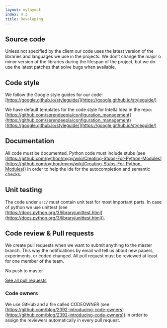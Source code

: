 ```yaml
---
layout: mylayout
index: 4.3
title: Developing
---
```


## Source code

Unless not specified by the client our code uses the latest version of the libraries and languages we use in the projects. We don’t change the major o minor version of the libraries during the lifespan of the project, but we do use the latest patches that solve bugs when available.

## Code style

We follow the Google style guides for our code: [https://google.github.io/styleguide/](https://google.github.io/styleguide/)

We have default templates for the code style for IntellJ Idea in the repo: [https://github.com/serendeepia/configuration_management](https://github.com/serendeepia/configuration_management) [https://google.github.io/styleguide/](https://google.github.io/styleguide/)

## Documentation

All code must be documented. Python code must include stubs (see [https://github.com/python/mypy/wiki/Creating-Stubs-For-Python-Modules](https://github.com/python/mypy/wiki/Creating-Stubs-For-Python-Modules)) in order to help the ide for the autocompletion and semantic checks.

## Unit testing

The code under `src/` must contain unit test for most important parts. In case of python we use unittest (see [https://docs.python.org/3/library/unittest.html](https://docs.python.org/3/library/unittest.html)).

## Code review & Pull requests

We create pull requests when we want to submit anything to the master branch. This way the notifications by email will tell us about new papers, experiments, or coded changed. All pull request must be reviewed at least for one member of the team. 

No push to master

[See all pull requests](https://github.com/pulls?utf8=✓&q=is%3Aopen+is%3Apr+user%3Aserendeepia+archived%3Afalse+) 

### Code owners

We use GitHub and a file called CODEOWNER  (see [https://github.com/blog/2392-introducing-code-owners](https://github.com/blog/2392-introducing-code-owners)) in order to assign the reviewers automatically in every pull request.